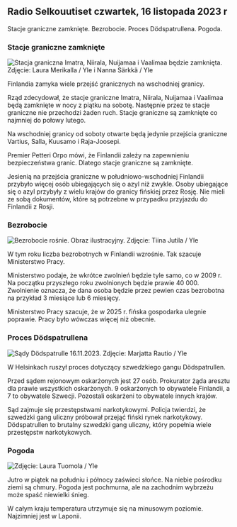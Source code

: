 ## Radio Selkouutiset czwartek, 16 listopada 2023 r

Stacje graniczne zamknięte. Bezrobocie. Proces Dödspatrullena. Pogoda.

### Stacje graniczne zamknięte

![Stacja graniczna Imatra, Niirala, Nuijamaa i Vaalimaa będzie zamknięta. Zdjęcie: Laura Merikalla / Yle i Nanna Särkkä / Yle](https://images.cdn.yle.fi/image/upload/c_crop,h_1215,w_2161,x_0,y_943/ar_1.77777777777777,c_fill,g_faces,h_675,w_1200/dpr_1.0/q_auto:eco/f_auto/fl_lossy/v1700138081/39-1201615655605bd910f3)

Finlandia zamyka wiele przejść granicznych na wschodniej granicy.

Rząd zdecydował, że stacje graniczne Imatra, Niirala, Nuijamaa i Vaalimaa będą zamknięte w nocy z piątku na sobotę. Następnie przez te stacje graniczne nie przechodzi żaden ruch. Stacje graniczne są zamknięte co najmniej do połowy lutego.

Na wschodniej granicy od soboty otwarte będą jedynie przejścia graniczne Vartius, Salla, Kuusamo i Raja-Joosepi.

Premier Petteri Orpo mówi, że Finlandii zależy na zapewnieniu bezpieczeństwa granic. Dlatego stacje graniczne są zamknięte.

Jesienią na przejścia graniczne w południowo-wschodniej Finlandii przybyło więcej osób ubiegających się o azyl niż zwykle. Osoby ubiegające się o azyl przybyły z wielu krajów do granicy fińskiej przez Rosję. Nie mieli ze sobą dokumentów, które są potrzebne w przypadku przyjazdu do Finlandii z Rosji.

### Bezrobocie

![Bezrobocie rośnie. Obraz ilustracyjny. Zdjęcie: Tiina Jutila / Yle](https://images.cdn.yle.fi/image/upload/c_crop,h_3007,w_5346,x_0,y_409/ar_1.777777777777777,c_fill,g_faces,h_675,w_1200/dpr_1.0/q_auto:eco/f_auto/fl_lossy/v1636455286/39-7675556012f34491801)

W tym roku liczba bezrobotnych w Finlandii wzrośnie. Tak szacuje Ministerstwo Pracy.

Ministerstwo podaje, że wkrótce zwolnień będzie tyle samo, co w 2009 r. Na początku przyszłego roku zwolnionych będzie prawie 40 000. Zwolnienie oznacza, że dana osoba będzie przez pewien czas bezrobotna na przykład 3 miesiące lub 6 miesięcy.

Ministerstwo Pracy szacuje, że w 2025 r. fińska gospodarka ulegnie poprawie. Pracy było wówczas więcej niż obecnie.

### Proces Dödspatrullena

![Sądy Dödspatrulle 16.11.2023. Zdjęcie: Marjatta Rautio / Yle](https://images.cdn.yle.fi/image/upload/c_crop,h_2295,w_4080,x_0,y_278/ar_1.777777777777777,c_fill,g_faces,h_675,w_1200/dpr_1.0/q_auto:eco/f_auto/fl_lossy/v1700137634/39-12015276555f550196e3)

W Helsinkach ruszył proces dotyczący szwedzkiego gangu Dödspatrullen.

Przed sądem rejonowym oskarżonych jest 27 osób. Prokurator żąda aresztu dla prawie wszystkich oskarżonych. 9 oskarżonych to obywatele Finlandii, a 7 to obywatele Szwecji. Pozostali oskarżeni to obywatele innych krajów.

Sąd zajmuje się przestępstwami narkotykowymi. Policja twierdzi, że szwedzki gang uliczny próbował przejąć fiński rynek narkotykowy. Dödspatrullen to brutalny szwedzki gang uliczny, który popełnia wiele przestępstw narkotykowych.

### Pogoda

![Zdjęcie: Laura Tuomola / Yle](https://images.cdn.yle.fi/image/upload/c_crop,h_1080,w_1919,x_0,y_0/ar_1.777777777777777,c_fill,g_faces,h_675,w_1200/dpr_1.0/q_auto:eco/f_auto/fl_lossy/v1700136474/39-1201617655606029adf4)

Jutro w piątek na południu i północy zaświeci słońce. Na niebie pośrodku ziemi są chmury. Pogoda jest pochmurna, ale na zachodnim wybrzeżu może spaść niewielki śnieg.

W całym kraju temperatura utrzymuje się na minusowym poziomie. Najzimniej jest w Laponii.